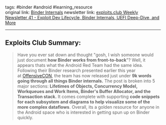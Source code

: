 tags: #binder #android #learning_resource  
original link:  [Binder Internals](https://androidoffsec.withgoogle.com/posts/binder-internals/?ref=blog.exploits.club)
newsletter link: [exploits.club Weekly Newsletter 41 - Exploit Dev Lifecycle, Binder Internals, UEFI Deep-Dive, and More](https://blog.exploits.club/exploits-club-weekly-newsletter-41-exploit-dev-lifecycle-binder-internals-uefi-deep-dive-and-more/)

---
## Exploits Club Summary:
> Have you ever sat down and thought "gosh, I wish someone would just document **how Binder works from front-to-back**"? Well, it appears thats what the Android Red Team had the same idea. Following their Binder research presented earlier this year at [OffensiveCON](https://www.offensivecon.org/speakers/2024/eugene-rodionov,-zi-fan-tan-and-gulshan-singh.html?ref=blog.exploits.club), the team has now released just under **9k words going through all things Binder internals.** The post is broken into 5 major sections: **Lifetimes of Objects, Concurrency Model, Workqueues and Work Items, Binder's Buffer Allocator, and the Transaction stack.** It comes complete with supporting **code snippets for each subsystem and diagrams to help visualize some of the more complex dataflows**. Overall, its a golden resource for anyone in the Android space who is interested in getting spun up on Binder quickly. 